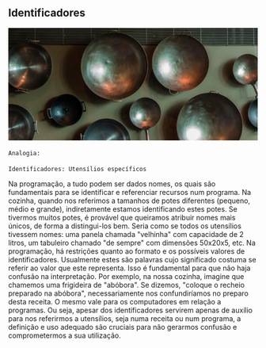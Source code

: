 ## Identificadores

![](../assets/panelas.jpeg)

~~~~~~~~
Analogia:

Identificadores: Utensílios específicos
~~~~~~~~

Na programação, a tudo podem ser dados nomes, os quais são fundamentais para se identificar e referenciar recursos num programa. Na cozinha, quando nos referimos a tamanhos de potes diferentes (pequeno, médio e grande), indiretamente estamos identificando estes potes. Se tivermos muitos potes, é provável que queiramos atribuir nomes mais únicos, de forma a distingui-los bem. Seria como se todos os utensílios tivessem nomes: uma panela chamada "velhinha" com capacidade de 2 litros, um tabuleiro chamado "de sempre" com dimensões 50x20x5, etc. Na programação, há restrições quanto ao formato e os possíveis valores de identificadores. Usualmente estes são palavras cujo significado costuma se referir ao valor que este representa. Isso é fundamental para que não haja confusão na interpretação. Por exemplo, na nossa cozinha, imagine que chamemos uma frigideira de "abóbora". Se dizemos, "coloque o recheio preparado na abóbora", necessariamente nos confundiríamos no preparo desta receita. O mesmo vale para os computadores em relação a programas. Ou seja, apesar dos identificadores servirem apenas de auxílio para nos referirmos a utensílios, seja numa receita ou num programa, a definição e uso adequado são cruciais para não gerarmos confusão e comprometermos a sua utilização.
